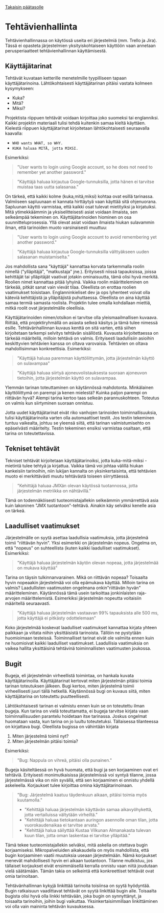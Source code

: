 [Takaisin päätasolle](./README.md)

# Tehtävienhallinta

Tehtävienhallinnassa on käytössä useita eri järjestelmiä (mm. Trello
ja Jira). Tässä ei opasteta järjestelmien yksityiskohtaiseen käyttöön
vaan annetaan perusperiaatteet tehtävienhallinnan käyttämisestä.

## Käyttäjätarinat

Tehtävät kuvataan ketterille menetelmille tyypilliseen tapaan käyttäjätarinoina.
 Lähtökohtaisesti käyttäjätarinan pitäisi vastata kolmeen kysymykseen:

 - Kuka?
 - Mitä?
 - Miksi?
 
Projektista riippuen tehtävät voidaan kirjoittaa joko suomeksi tai
englanniksi. Kaikki projektin materiaali tulisi tehdä kuitenkin samaa kieltä
käyttäen. Kielestä riippuen käyttäjätarinat kirjoitetaan lähtökohtaisesti
seuraavalla kaavalla:

 - `WHO wants WHAT, so WHY.`
 - `KUKA haluaa MITÄ, jotta MIKSI.`
 
Esimerkiksi:
 
 > "User wants to login using Google account, so he does not need to remember yet another password."
 
 > "Käyttäjä haluaa kirjautua Google-tunnuksilla, jotta hänen ei tarvitse muistaa taas uutta salasanaa."
 
On tärkeä, että kaikki kolme (kuka,mitä,miksi) kohtaa ovat esillä
tarinassa. Valmiiseen sapluunaan ei kannata hirttäytyä vaan käyttää sitä
ohjenuorana. Sapluunan käyttö varmistaa, että kaikki osat tulevat mietityiksi ja
kirjatuiksi. Mitä ytimekkäämmin ja yksiselitteisesti asiat voidaan ilmaista, sen
selkeämpää tekeminen on. Käyttäjätarinoiden hiominen on osa
suunnitteluprosessia. Yllä olevat asiat voidaan ilmaista hiukan sulavammin
ilman, että tarinoiden muoto varsinaisesti muuttuu:
 
 > "User wants to login using Google account to avoid remembering yet another password."
 
 > "Käyttäjä haluaa kirjautua Google-tunnuksilla välttyäkseen uuden salasanan muistamiselta."
 
Jos mahdollista sana "käyttäjä" kannattaa korvata tarkemmalla roolin nimellä
("ylläpitäjä", "matkustaja" jne.). Erityisesti niissä tapauksissa, joissa
kehittäjät tai ylläpitäjät vaativat jotakin ominaisuutta, tämä olisi hyvä
merkitä. Roolien nimet kannattaa pitää lyhyinä. Vaikka roolin määritteleminen on
tärkeää, pitkät sanat vain vievät tilaa.  Oleellista on erottaa roolien
vaatimukset toisistaan. Englanninkieliset dev ja ops lyhenteet voivat olla
käteviä kehittäjistä ja ylläpitäjistä puhuttaessa. Oleellista on aina käyttää
samaa termiä samasta roolista. Projektin tulee omalla kohdallaan miettiä, mitkä
roolit ovat järjestelmälle oleellisia.

Käyttäjätarinoiden nimen/otsikon ei tarvitse olla yleismaailmallisen
kuvaava. Riittää, että projektiryhmällä on asiasta selkeä käsitys ja tämä tulee
nimessä esille. Tehtävänhallinnan kuvaus kenttä on sitä varten, että siihen
kirjoitetaan tarkempi selvitys tehtävän sisällöstä. Kuvausta kirjoitettaessa on
tärkeää määritellä, milloin tehtävä on valmis. Erityisesti laadullisiin asioihin
keskittyvien tehtävien kanssa on oltava varovaisia. Tehtävien on oltava
mahdollisimman konkreettisia. Esimerkiksi:

> "Käyttäjä haluaa paremman käyttöliittymän, jotta järjestelmän käyttö on sulavampaa"

> "Käyttäjä haluaa siirtyä ajoneuvolistauksesta suoraan ajoneuvon tietoihin, jotta järjestelmän käyttö on sulavampaa.

Ylemmän tarinan toteuttaminen on käytännössä mahdotonta. Minkälainen
käyttöliittymä on parempi ja kenen mielestä? Kuinka paljon parempi on riittävän
hyvä? Alempi tarina kertoo taas selkeän parannuskohteen. Toteutus on valmis kun
siirtyminen suoraan onnistuu.

Jotta uudet käyttäjätarinat eivät riko vanhojen tarinoiden toiminnallisuuksia,
tulisi käyttäjätarinoita varten olla automaattiset testit. Jos testin tekeminen
tuntuu vaikealta, johtuu se yleensä siitä, että tarinan valmistumisehto on
epäselvästi määritelty. Testin tekeminen ensiksi varmistaa osaltaan, että tarina
on toteutettavissa.

## Tekniset tehtävät

Tekniset tehtävät kirjoitetaan käyttäjätarinoiksi, jotta kuka-mitä-miksi
-mietintä tulee tehtyä ja kirjattua. Vaikka tämä voi johtaa välillä hiukan
kankeisiin tarinoihin, niin lukijan kannalta on yksinkertaisinta, että tehtävien
muoto ei merkittävästi muutu tehtävästä toiseen siirryttäessä.

> "Kehittäjä haluaa JMXän olevan käytössä tuotannossa, jotta järjestelmän metriikka on nähtävillä."

Tämä on todennäköisesti tuoteomistajallekin selkeämmin ymmärrettävä asia kuin
lakoninen "JMX tuotantoon"-tehtävä. Ainakin käy selväksi kenelle asia on tärkeä.

## Laadulliset vaatimukset

Järjestelmälle on syytä asettaa laadullisia vaatimuksia, jotta järjestelmä
toimii "riittävän hyvin". Yksi esimerkki on järjestelmän nopeus. Ongelma on, että
"nopeus" on suhteellista (kuten kaikki laadulliset vaatimukset).  Esimerkiksi:

> "Käyttäjä haluaa järjestelmän käytön olevan nopeaa, jotta järjestelmää on mukava käyttää"

Tarina on täysin tulkinnanvarainen. Mikä on riittävän nopeaa? Toisaalta hyvin
nopeaakin järjestelmää voi olla epämukava käyttää. Milloin tarina on valmis?
Laadullisten vaatimusten ongelmana onkin"riittävän hyvän" määritteleminen.
Käytännössä tämä usein tarkoittaa jonkinlaisten raja-arvojen määrittelemistä.
Esimerkiksi järjestelmän nopeutta voitaisiin määritellä seuraavasti.

> "Käyttäjä haluaa järjestelmän vastaavan 99% tapauksista alle 500 ms, jotta käyttäjä ei pitkästy odottelemaan"

Koko järjestelmää koskevat laadulliset vaatimukset kannattaa kirjata yhteen
paikkaan ja viitata niihin yksittäisistä tarinoista. Tällöin ne pystytään
huomioimaan testeissä. Toiminnalliset tarinat eivät ole valmiita ennen kuin ne
huomioivat kaikki laadulliset vaatimukset. Laadullisia vaatimuksia on vaikea
hallita yksittäisinä tehtävinä toiminnallisten vaatimusten joukossa.

## Bugit

Bugeja, eli järjestelmän virheellistä toimintaa, on hankala kuvata
käyttäjätarinoilla. Käyttäjätarinat kertovat miten järjestelmän pitäisi toimia
tarinan toteutuksen jälkeen. Bugi kertoo, miten järjestelmä toimii
virheellisesti juuri tällä hetkellä. Käytännössä bugi on kuvaus siitä, miten
käyttäjätarina on toteutettu puutteellisesti.

Lähtökohtaisesti tarinan ei valmistu ennen kuin se on toteutettu ilman
bugeja. Kun tarina on vielä toteuttamatta, ei bugeja tarvitse kirjata vaan
toiminnallisuuden parantelu hoidetaan itse tarinassa. Joskus ongelmat huomataan
vasta, kun tarina on jo luultu toteutetuksi. Tällaisessa tilanteessa on
kirjattava bugi. Oleellista bugissa on vähintään kirjata

 1. Miten järjestelmä toimii nyt?
 2. Miten järjestelmän pitäisi toimia?
 
Esimerkiksi:

 > "Bug: Nappula on vihreä, pitäisi olla punainen."
 
Bugeja käsiteltäessä on hyvä huomata, että bugi ja sen korjaaminen ovat eri
tehtäviä. Erityisesti monimutkaisissa järjestelmissä voi syntyä tilanne, jossa
järjestelmässä vika on niin syvällä, että sen korjaaminen ei onnistu yhdellä
askeleella. Korjaukset tulee kirjoittaa omina käyttäjätarinoinaan.

 > "Bug: Järjestelmä kaatuu täydenkuun aikaan, pitäisi toimia myös kuutamolla."
 >  - "Kehittäjä haluaa järjestelmän käyttävän samaa aikavyöhykettä, jotta vertailuissa vältytään virheiltä."
 >  - "Kehittäjä haluaa tietokantaan auringon asennolle oman tilan, jotta vuorokaudenaikaa ei tarvitse arvata."
 >  - "Kehittäjä halua säilyttää Kustaa Vilkunan Almanakasta tulevan kuun tilan, jotta oman laskentaa ei tarvitse ylläpitää."
 
Tämä tekee tuoteomistajallekin selväksi, mitä askelia on otettava bugin
korjaamiseksi. Mikropalveluiden aikakaudella on myös mahdollista, että bugin
korjaaminen vaatii muutoksia useaan järjestelmään. Nämä korjaukset menevät
mahdollisesti hyvin eri aikaan tuotantoon. Tilanne mutkistuu, jos tällaiset
korjaukset eivät ensimmäisellä kerralla onnistu vaan niitä joudutaan vielä
säätämään.  Tämän takia on selkeintä että konkreettiset tehtävät ovat omia
tarinoitaan.

Tehtävänhallinnan kykyjä linkittää tarinoita toisiinsa on syytä hyödyntää. Bugin
ratkaisuun vaadittavat tehtävät on syytä linkittää bugin alle. Toisaalta bugista
olisi hyvä olla linkki tehtävään, joka bugin on synnyttänyt, ja toisaalta
tarinoihin, joihin bugi vaikuttaa. Yksinkertaisimmillaan linkittäminen voi olla
vain maininta tehtävän kuvauksessa.



